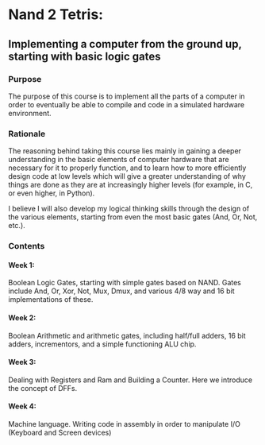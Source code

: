 # Nand 2 Tetris:
## Implementing a computer from the ground up, starting with  basic logic gates

### Purpose

The purpose of this course is to implement all the parts of a computer in order to eventually be able to compile and code in a simulated hardware environment.

### Rationale

The reasoning behind taking this course lies mainly in gaining a deeper understanding in the basic elements of computer hardware that are necessary for it to properly function, and to learn how to more efficiently design code at low levels which will give a greater understanding of why things are done as they are at increasingly higher levels (for example, in C, or even higher, in Python).

I believe I will also develop my logical thinking skills through the design of the various elements, starting from even the most basic gates (And, Or, Not, etc.).

### Contents

#### Week 1:

Boolean Logic Gates, starting with simple gates based on NAND. Gates include And, Or, Xor, Not, Mux, Dmux, and various 4/8 way and 16 bit implementations of these.

#### Week 2:

Boolean Arithmetic and arithmetic gates, including half/full adders, 16 bit adders, incrementors, and a simple functioning ALU chip.

#### Week 3:

Dealing with Registers and Ram and Building a Counter. Here we introduce the concept of DFFs.

#### Week 4:

Machine language. Writing code in assembly in order to manipulate I/O (Keyboard and Screen devices)

